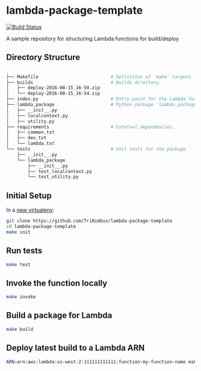 # lambda-package-template
[![Build Status](https://travis-ci.com/TriNimbus/lambda-package-template.svg?token=qUgWaG44GiU7kPHZFG3v&branch=master)](https://travis-ci.com/TriNimbus/lambda-package-template)

A sample repository for structuring Lambda functions for build/deploy


## Directory Structure

```bash
.
├── Makefile                           # Definition of `make` targets.
├── builds                             # Builds directory.
│   ├── deploy-2016-08-15_16-50.zip
│   └── deploy-2016-08-15_16-54.zip
├── index.py                           # Entry point for the Lambda function.
├── lambda_package                     # Python package `lambda_package`.
│   ├── __init__.py
│   ├── localcontext.py
│   ├── utility.py
├── requirements                       # External dependencies.
│   ├── common.txt
│   ├── dev.txt
│   └── lambda.txt
└── tests                              # Unit tests for the package.
    ├── __init__.py
    └── lambda_package
        ├── __init__.py
        ├── test_localcontext.py
        └── test_utility.py
```

## Initial Setup
In a [new virtualenv](https://github.com/yyuu/pyenv-virtualenv):

```bash
git clone https://github.com/TriNimbus/lambda-package-template
cd lambda-package-template
make init
```

## Run tests

```bash
make test
```

## Invoke the function locally

```bash
make invoke
```

## Build a package for Lambda

```bash
make build
```

## Deploy latest build to a Lambda ARN

```bash
ARN=arn:aws:lambda:us-west-2:111111111111:function:my-function-name make deploy
```
